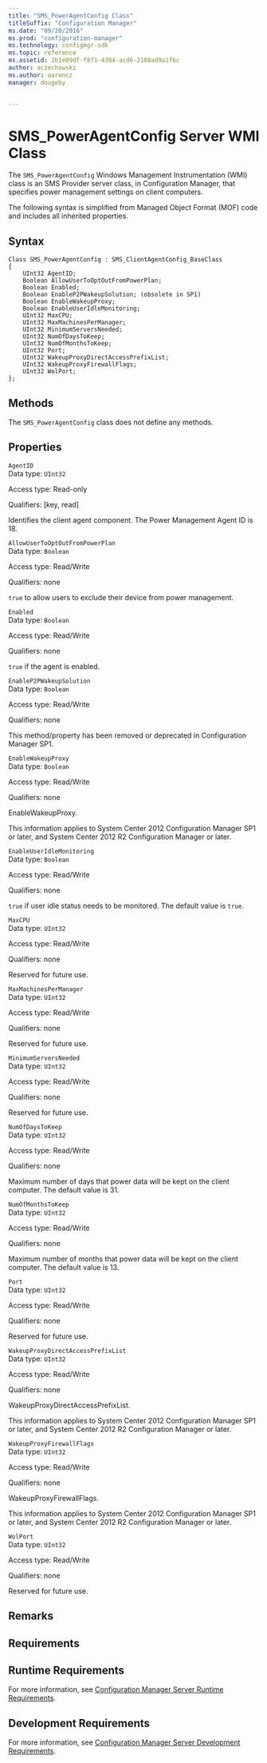 ```yaml
---
title: "SMS_PowerAgentConfig Class"
titleSuffix: "Configuration Manager"
ms.date: "09/20/2016"
ms.prod: "configuration-manager"
ms.technology: configmgr-sdk
ms.topic: reference
ms.assetid: 2b1e09df-f8f1-4384-acd6-2108ad9a1f6c
author: aczechowski
ms.author: aaroncz
manager: dougeby


---
```

# SMS_PowerAgentConfig Server WMI Class
The `SMS_PowerAgentConfig` Windows Management Instrumentation (WMI) class is an SMS Provider server class, in Configuration Manager, that specifies power management settings on client computers.  

 The following syntax is simplified from Managed Object Format (MOF) code and includes all inherited properties.  

## Syntax  

```  
Class SMS_PowerAgentConfig : SMS_ClientAgentConfig_BaseClass  
{  
    UInt32 AgentID;  
    Boolean AllowUserToOptOutFromPowerPlan;  
    Boolean Enabled;  
    Boolean EnableP2PWakeupSolution; (obsolete in SP1)  
    Boolean EnableWakeupProxy;  
    Boolean EnableUserIdleMonitoring;  
    UInt32 MaxCPU;  
    UInt32 MaxMachinesPerManager;  
    UInt32 MinimumServersNeeded;  
    UInt32 NumOfDaysToKeep;  
    UInt32 NumOfMonthsToKeep;  
    UInt32 Port;  
    UInt32 WakeupProxyDirectAccessPrefixList;  
    UInt32 WakeupProxyFirewallFlags;  
    UInt32 WolPort;  
};  
```  

## Methods  
 The `SMS_PowerAgentConfig` class does not define any methods.  

## Properties  
 `AgentID`  
 Data type: `UInt32`  

 Access type: Read-only  

 Qualifiers: [key, read]  

 Identifies the client agent component. The Power Management Agent ID is 18.  

 `AllowUserToOptOutFromPowerPlan`  
 Data type: `Boolean`  

 Access type: Read/Write  

 Qualifiers: none  

 `true` to allow users to exclude their device from power management.  

 `Enabled`  
 Data type: `Boolean`  

 Access type: Read/Write  

 Qualifiers: none  

 `true` if the agent is enabled.  

 `EnableP2PWakeupSolution`  
 Data type: `Boolean`  

 Access type: Read/Write  

 Qualifiers: none  

 This method/property has been removed or deprecated in Configuration Manager SP1.  

 `EnableWakeupProxy`  
 Data type: `Boolean`  

 Access type: Read/Write  

 Qualifiers: none  

 EnableWakeupProxy.   

 This information applies to System Center 2012 Configuration Manager SP1 or later, and System Center 2012 R2 Configuration Manager or later.  

 `EnableUserIdleMonitoring`  
 Data type: `Boolean`  

 Access type: Read/Write  

 Qualifiers: none  

 `true` if user idle status needs to be monitored. The default value is `true`.  

 `MaxCPU`  
 Data type: `UInt32`  

 Access type: Read/Write  

 Qualifiers: none  

 Reserved for future use.  

 `MaxMachinesPerManager`  
 Data type: `UInt32`  

 Access type: Read/Write  

 Qualifiers: none  

 Reserved for future use.  

 `MinimumServersNeeded`  
 Data type: `UInt32`  

 Access type: Read/Write  

 Qualifiers: none  

 Reserved for future use.  

 `NumOfDaysToKeep`  
 Data type: `UInt32`  

 Access type: Read/Write  

 Qualifiers: none  

 Maximum number of days that power data will be kept on the client computer. The default value is 31.  

 `NumOfMonthsToKeep`  
 Data type: `UInt32`  

 Access type: Read/Write  

 Qualifiers: none  

 Maximum number of months that power data will be kept on the client computer. The default value is 13.  

 `Port`  
 Data type: `UInt32`  

 Access type: Read/Write  

 Qualifiers: none  

 Reserved for future use.  

 `WakeupProxyDirectAccessPrefixList`  
 Data type: `UInt32`  

 Access type: Read/Write  

 Qualifiers: none  

 WakeupProxyDirectAccessPrefixList.   

 This information applies to System Center 2012 Configuration Manager SP1 or later, and System Center 2012 R2 Configuration Manager or later.  

 `WakeupProxyFirewallFlags`  
 Data type: `UInt32`  

 Access type: Read/Write  

 Qualifiers: none  

 WakeupProxyFirewallFlags.   

 This information applies to System Center 2012 Configuration Manager SP1 or later, and System Center 2012 R2 Configuration Manager or later.  

 `WolPort`  
 Data type: `UInt32`  

 Access type: Read/Write  

 Qualifiers: none  

 Reserved for future use.  

## Remarks  

## Requirements  

## Runtime Requirements  
 For more information, see [Configuration Manager Server Runtime Requirements](../../../../../develop/core/reqs/server-runtime-requirements.md).  

## Development Requirements  
 For more information, see [Configuration Manager Server Development Requirements](../../../../../develop/core/reqs/server-development-requirements.md).
